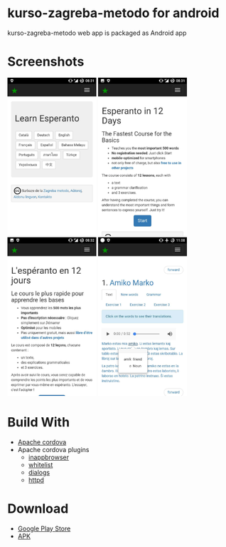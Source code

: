 # kurso-zagreba-metodo for android
kurso-zagreba-metodo web app is packaged as Android app

# Screenshots
<img src="https://github.com/Esperanto/kurso-zagreba-metodo-android/blob/master/bildoj/img_1.jpg" width="200">
<img src="https://github.com/Esperanto/kurso-zagreba-metodo-android/blob/master/bildoj/img_2.jpg" width="200">
<img src="https://github.com/Esperanto/kurso-zagreba-metodo-android/blob/master/bildoj/img_4.jpg" width="200">
<img src="https://github.com/Esperanto/kurso-zagreba-metodo-android/blob/master/bildoj/img_6.jpg" width="200">


# Build With
- [Apache cordova](https://cordova.apache.org/)
- Apache cordova plugins
  - [inappbrowser](https://cordova.apache.org/docs/en/latest/reference/cordova-plugin-inappbrowser/)
  - [whitelist](https://cordova.apache.org/docs/en/latest/reference/cordova-plugin-whitelist/)
  - [dialogs](https://cordova.apache.org/docs/en/latest/reference/cordova-plugin-dialogs/)
  - [httpd](https://github.com/floatinghotpot/cordova-httpd)

# Download 
- [Google Play Store](https://play.google.com/store/apps/details?id=com.esperanto.learn)
- [APK](https://github.com/Esperanto/kurso-zagreba-metodo-android/releases/download/1.0.3/android-release-signed.apk)
